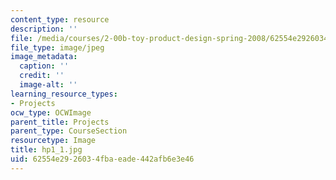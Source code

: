 ```yaml
---
content_type: resource
description: ''
file: /media/courses/2-00b-toy-product-design-spring-2008/62554e2926034fbaeade442afb6e3e46_hp1_1.jpg
file_type: image/jpeg
image_metadata:
  caption: ''
  credit: ''
  image-alt: ''
learning_resource_types:
- Projects
ocw_type: OCWImage
parent_title: Projects
parent_type: CourseSection
resourcetype: Image
title: hp1_1.jpg
uid: 62554e29-2603-4fba-eade-442afb6e3e46
---
```

